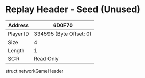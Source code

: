 
#  Replay Header - Seed (Unused)
Address   | 6D0F70
----------|-------------
Player ID | 334595 (Byte Offset: 0)
Size 	  | 4
Length 	  | 1
SC:R      | Read Only

struct networkGameHeader
